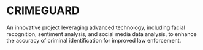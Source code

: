 # CRIMEGUARD
An innovative project leveraging advanced technology, including facial recognition, sentiment analysis, and social media data analysis, to enhance the accuracy of criminal identification for improved law enforcement.
